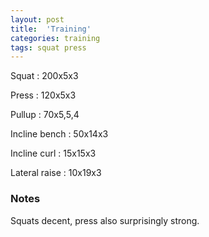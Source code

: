 ```yaml
---
layout: post
title:  'Training'
categories: training
tags: squat press
---
```


Squat : 200x5x3

Press  : 120x5x3

Pullup  : 70x5,5,4

Incline bench  :  50x14x3

Incline curl  :  15x15x3

Lateral raise : 10x19x3

### Notes

Squats decent, press also surprisingly strong.
